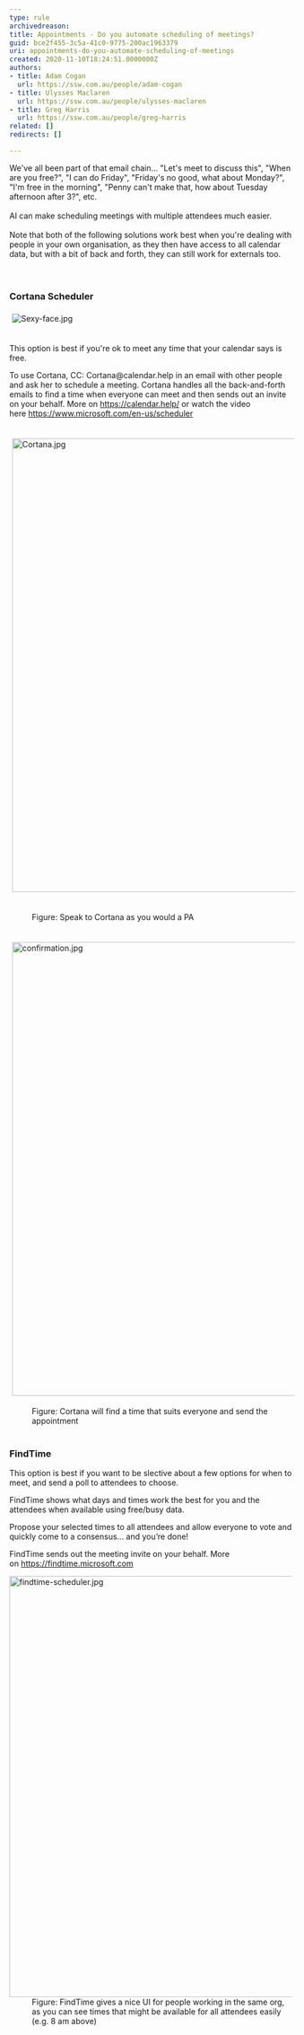```yaml
---
type: rule
archivedreason: 
title: Appointments - Do you automate scheduling of meetings?
guid: bce2f455-3c5a-41c0-9775-200ac1963379
uri: appointments-do-you-automate-scheduling-of-meetings
created: 2020-11-10T18:24:51.0000000Z
authors:
- title: Adam Cogan
  url: https://ssw.com.au/people/adam-cogan
- title: Ulysses Maclaren
  url: https://ssw.com.au/people/ulysses-maclaren
- title: Greg Harris
  url: https://ssw.com.au/people/greg-harris
related: []
redirects: []

---
```



<div>We've all been part of that email chain... &quot;Let's meet to discuss this&quot;, &quot;When are you free?&quot;, &quot;I can do Friday&quot;, &quot;Friday's no good, what about ​Monday?&quot;, &quot;I'm free in the morning&quot;, &quot;Penny can't make that, how about Tuesday afternoon after 3?&quot;, etc.<br></div><div><br></div>​AI can make scheduling meetings with multiple attendees&#160;much easier.​&#160;<br><div><br>Note that both of the following solutions work best when you're dealing with people in your own organisation, as they then have access to all calendar data, but with a bit of back and&#160;forth, they can still work for externals too.<br></div>
<br><excerpt class='endintro'></excerpt><br>
<h3 class="ssw15-rteElement-H3">​Cortana Scheduler<br></h3><dl class="ssw15-rteElement-ImageArea"><img src="/SiteAssets/automate-schedule-meetings/Sexy-face.jpg" alt="Sexy-face.jpg" style="margin&#58;5px;" /></dl><p>​<br>This option is best if you're ok to meet any time that your calendar says is free.<br></p><p>To use Cortana, CC&#58; Cortana@calendar.help in an email with other people and ask her to schedule a meeting. Cortana handles all the back-and-forth emails to find a time when everyone can meet and then sends out an invite on your behalf. More on&#160;<a href="https&#58;//calendar.help/">https&#58;//calendar.help/</a>&#160;or watch the video here&#160;<a href="https&#58;//www.microsoft.com/en-us/scheduler">https&#58;//www.microsoft.com/en-us/scheduler​</a><br><br></p><dl><dt><dl class="ssw15-rteElement-ImageArea"><img src="/SiteAssets/automate-schedule-meetings/Cortana.jpg" alt="Cortana.jpg" style="margin&#58;5px;width&#58;808px;" /></dl><br></dt><dd class="ssw15-rteElement-FigureGood">Figure&#58; S​​peak to Cortana as you would a PA<br></dd><dd><br></dd><dl class="ssw15-rteElement-ImageArea"><img src="/SiteAssets/automate-schedule-meetings/confirmation.jpg" alt="confirmation.jpg" style="margin&#58;5px;width&#58;808px;" /></dl><dd class="ssw15-rteElement-FigureGood"></dd><dd class="ssw15-rteElement-FigureGood">Figure&#58;&#160;​​​Corta​​​na will find a time that suits everyone and send the appointment​<br></dd><br></dl><h3 class="ssw15-rteElement-H3">FindTi​me<br></h3><p>This option is best if you want to be slective about a few&#160;​options for when to meet, and send a poll to attendees to choose.<br></p><p>FindTime shows what days and times work the best for you and the attendees when available using free/busy data.</p><p>Propose your selected times to all attendees and allow everyone to vote and quickly come to a co​nsensus...&#160;and you’re done!</p><p>FindTime sends out the meeting invite on your behalf.&#160;More on&#160;<a href="https&#58;//findtime.microsoft.com/">https&#58;//findtime.microsoft.com</a><br></p><dl class="image"><dt><img src="/PublishingImages/findtime-scheduler.jpg" alt="findtime-scheduler.jpg" style="width&#58;750px;" /></dt><dd>Figure&#58; FindTime gives a nice UI for people working in the same org, as you can see times that might be available for all attendees easily (e.g. 8 am above)<br></dd></dl>


